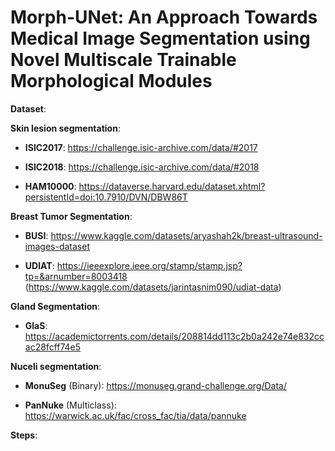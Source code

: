 # Morph-UNet: An Approach Towards Medical Image Segmentation using Novel Multiscale Trainable  Morphological Modules
**Dataset**:

**Skin lesion segmentation**:

- **ISIC2017**: https://challenge.isic-archive.com/data/#2017

* **ISIC2018**: https://challenge.isic-archive.com/data/#2018

+ **HAM10000**: https://dataverse.harvard.edu/dataset.xhtml?persistentId=doi:10.7910/DVN/DBW86T
  
**Breast Tumor Segmentation**:

- **BUSI**: https://www.kaggle.com/datasets/aryashah2k/breast-ultrasound-images-dataset

+ **UDIAT**: https://ieeexplore.ieee.org/stamp/stamp.jsp?tp=&arnumber=8003418 (https://www.kaggle.com/datasets/jarintasnim090/udiat-data)

**Gland Segmentation**:

- **GlaS**: https://academictorrents.com/details/208814dd113c2b0a242e74e832ccac28fcff74e5

**Nuceli segmentation**:

- **MonuSeg** (Binary): https://monuseg.grand-challenge.org/Data/
+ **PanNuke** (Multiclass): https://warwick.ac.uk/fac/cross_fac/tia/data/pannuke


**Steps**:
